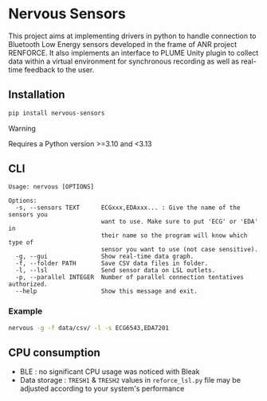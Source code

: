 # Nervous Sensors

This project aims at implementing drivers in python to handle connection to
Bluetooth Low Energy sensors developed in the frame of ANR project RENFORCE.
It also implements an interface to PLUME Unity plugin to collect data within a
virtual environment for synchronous recording as well as real-time feedback to
the user.

## Installation

```bash
pip install nervous-sensors
```

> [!WARNING]
> Requires a Python version >=3.10 and <3.13

## CLI

```text
Usage: nervous [OPTIONS]

Options:
  -s, --sensors TEXT      ECGxxx,EDAxxx... : Give the name of the sensors you
                          want to use. Make sure to put 'ECG' or 'EDA' in
                          their name so the program will know which type of
                          sensor you want to use (not case sensitive).
  -g, --gui               Show real-time data graph.
  -f, --folder PATH       Save CSV data files in folder.
  -l, --lsl               Send sensor data on LSL outlets.
  -p, --parallel INTEGER  Number of parallel connection tentatives authorized.
  --help                  Show this message and exit.
```

### Example

```bash
nervous -g -f data/csv/ -l -s ECG6543,EDA7201
```

## CPU consumption

- BLE : no significant CPU usage was noticed with Bleak
- Data storage : `TRESH1` & `TRESH2` values in `reforce_lsl.py` file may be
adjusted according to your system's performance
